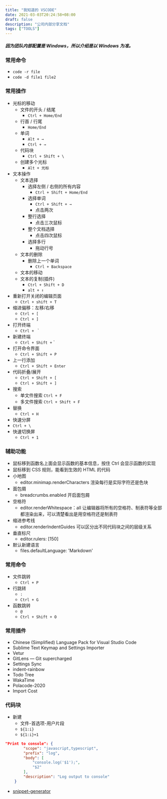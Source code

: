 ```yaml
---
title: "我知道的 VSCODE"
date: 2021-03-03T20:24:58+08:00
draft: false
description: "公司内部分享文档"
tags: ["TOOLS"]
---
```


##### 因为团队内部配置是 Windows，所以介绍是以 Windows 为准。

### 常用命令
- `code -r file`
- `code -d file1 file2`
### 常用操作
- 光标的移动
  - 文件的开头 / 结尾
    - `Ctrl + Home/End`
  - 行首 / 行尾
    - `Home/End`
  - 单词
    - `Alt + →`
    - `Ctrl + →`
  - 代码块
    - `Ctrl + Shift + \`
  - 创建多个光标
    - `Alt + 光标 `
- 文本操作
  - 文本选择
    - 选择左侧 / 右侧的所有内容
      - `Ctrl + Shift + Home/End`
    - 选择单词
      - `Ctrl + Shift + →`
      - 点击两次
    - 整行选择
       - 点击三次鼠标
    - 整个文档选择
      - 点击四次鼠标
    - 选择多行
      - 拖动行号
  - 文本的删除
    - 删除上一个单词
      - `Ctrl + Backspace`
  - 文本的移动
  - 文本的复制(插件)
    - `Ctrl + Shift + D`
    - `alt + ↑`
- 重新打开关闭的编辑页面
  - `Ctrl + shift + T`
- 缩进偏移：左移/右移
  - `Ctrl + [`
  - `Ctrl + ]`
- 打开终端
  - `Ctrl + ` `
- 新建终端
  - `Ctrl + Shift +` `
- 打开命令界面
  - `Ctrl + Shift + P`
- 上一行添加
  - `Ctrl + Shift + Enter`
- 代码折叠/展开
  - `Ctrl + Shift + [`
  - `Ctrl + Shift + ]`
- 搜索
  - 单文件搜索 `Ctrl + F`
  - 多文件搜索 `Ctrl + Shift + F`
- 替换
  - `Ctrl + H`
-  快速分屏
  - `Ctrl + \`
- 快速切换屏
  - `Ctrl + 1`
### 辅助功能
- 鼠标移到函数名上面会显示函数的基本信息，按住 Ctrl 会显示函数的实现
- 鼠标移到 CSS 规则，能看到生效的 HTML 的代码
- 小地图
  - editor.minimap.renderCharacters 渲染每行是实际字符还是色块
- 面包屑
  - breadcrumbs.enabled 开启面包屑
- 空格符
  - editor.renderWhitespace：all 让编辑器将所有的空格符、制表符等全部都渲染出来，可以清楚看出是用空格符还是制表符
- 缩进参考线
  - editor.renderIndentGuides 可以区分出不同代码块之间的层级关系
- 垂直标尺
  - editor.rulers: [150]
- 默认新建语言
  - files.defaultLanguage: 'Markdown'
### 常用命令
- 文件跳转
  - `Ctrl + P`
- 行跳转
  - `:`
  - `Ctrl + G`
- 函数跳转
  - `@`
  - `Ctrl + Shift + O`
### 常用插件
- Chinese (Simplified) Language Pack for Visual Studio Code
- Sublime Text Keymap and Settings Importer
- Vetur
- GitLens — Git supercharged
- Settings Sync
- indent-rainbow
- Todo Tree
- WakaTime
- Polacode-2020
- Import Cost
### 代码块
- 新建
  - 文件-首选项-用户片段
  - `${1:i}`
  - `${1:i}+1`
```JSON
"Print to console": {
		"scope": "javascript,typescript",
		"prefix": "log",
		"body": [
			"console.log('$1');",
			"$2"
		],
		"description": "Log output to console"
	}
```
- [snippet-generator](https://snippet-generator.app/)